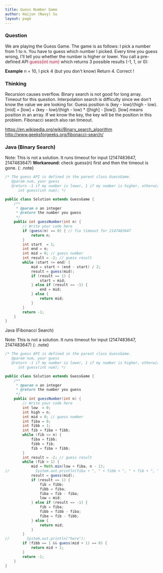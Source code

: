 ```yaml
---
title: Guess Number Game
author: Haijun (Navy) Su
layout: page
---
```

### Question
We are playing the Guess Game. The game is as follows:
I pick a number from 1 to n. You have to guess which number I picked.
Every time you guess wrong, I'll tell you whether the number is higher or lower.
You call a pre-defined API <font style="color: #C72541; background: #F9F2F4;">guess(int num)</font> which returns 3 possible results (-1, 1, or 0):

**Example**
n = 10, I pick 4 (but you don't know)
Return 4. Correct !

### Thinking
Recursion causes overflow.
Binary search is not good for long array. Timeout for this question.
Interpolation search is difficulty since we don't know the value we are looking for. Guess position is (key - low)/(high - low). [mid] = [low] + (key - low)/(high - low) * ([high] - [low]). [low] means position in an array. If we know the key, the key will be the position in this problem.
Fibonacci search also ran timeout.

<https://en.wikipedia.org/wiki/Binary_search_algorithm>
<http://www.geeksforgeeks.org/fibonacci-search/>

### Java (Binary Search)

<i class="fa fa-info" aria-hidden="true"></i> Note: This is not a solution. It runs timeout for input (2147483647, 2147483647) 
**Workaround:** check guess(n) first and then the timeout is gone.
{: .note}

~~~ java
/* The guess API is defined in the parent class GuessGame.
   @param num, your guess
   @return -1 if my number is lower, 1 if my number is higher, otherwise return 0
      int guess(int num); */

public class Solution extends GuessGame {
    /**
     * @param n an integer
     * @return the number you guess
     */
    public int guessNumber(int n) {
        // Write your code here
        if (guess(n) == 0) { // fix timeout for 2147483647
            return n;
        }
        int start  = 1;
        int end = n;
        int mid = 0; // guess number
        int result = -2; // guess result
        while (start <= end) {
            mid = start + (end - start) / 2;
            result = guess(mid);
            if (result == 1) {
                start = mid;
            } else if (result == -1) {
                end = mid;
            } else {
                return mid;
            }
        }
        return -1;
    }
}
~~~

Java (Fibonacci Search)

<i class="fa fa-info" aria-hidden="true"></i> Note: This is not a solution. It runs timeout for input (2147483647, 2147483647) 
{: .note}

~~~ java
/* The guess API is defined in the parent class GuessGame.
   @param num, your guess
   @return -1 if my number is lower, 1 if my number is higher, otherwise return 0
      int guess(int num); */

public class Solution extends GuessGame {
    /**
     * @param n an integer
     * @return the number you guess
     */
    public int guessNumber(int n) {
        // Write your code here
        int low  = 0;
        int high = n;
        int mid = 0; // guess number
        int fiba = 0;
        int fibb = 1;
        int fib = fiba + fibb;
        while (fib <= n) {
            fiba = fibb;
            fibb = fib;
            fib = fiba + fibb;
        }
        int result = -2; // guess result
        while (fib > 1) {
            mid = Math.min(low + fiba, n - 1);
//            System.out.println(fiba + ", " + fibb + ", " + fib + ", " + low + ", " + mid);
            result = guess(mid);
            if (result == 1) {
                fib = fibb;
                fibb = fiba;
                fiba = fib - fiba;
                low = mid;
            } else if (result == -1) {
                fib = fiba;
                fibb = fibb - fiba;
                fiba = fib - fibb;
            } else {
                return mid;
            }
        }
//        System.out.println("here");
        if (fibb == 1 && guess(mid + 1) == 0) {
            return mid + 1;
        }
        return -1;
    }
}
~~~
